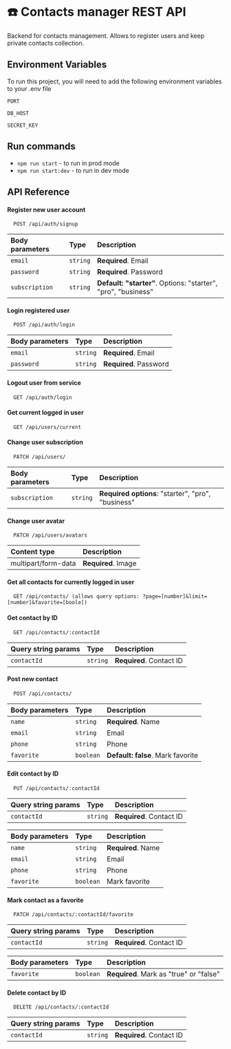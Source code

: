 # ☎️ Contacts manager REST API

Backend for contacts management. Allows to register users and keep private contacts collection.

## Environment Variables

To run this project, you will need to add the following environment variables to your .env file

`PORT`

`DB_HOST`

`SECRET_KEY`

## Run commands

- `npm run start` - to run in prod mode
- `npm run start:dev` - to run in dev mode

## API Reference

#### Register new user account

```http
  POST /api/auth/signup
```

| Body parameters | Type     | Description                                                   |
| :-------------- | :------- | :------------------------------------------------------------ |
| `email`         | `string` | **Required**. Email                                           |
| `password`      | `string` | **Required**. Password                                        |
| `subscription`  | `string` | **Default: "starter"**. Options: "starter", "pro", "business" |

#### Login registered user

```http
  POST /api/auth/login
```

| Body parameters | Type     | Description            |
| :-------------- | :------- | :--------------------- |
| `email`         | `string` | **Required**. Email    |
| `password`      | `string` | **Required**. Password |

#### Logout user from service

```http
  GET /api/auth/login
```

#### Get current logged in user

```http
  GET /api/users/current
```

#### Change user subscription

```http
  PATCH /api/users/
```

| Body parameters | Type     | Description                                        |
| :-------------- | :------- | :------------------------------------------------- |
| `subscription`  | `string` | **Required options**: "starter", "pro", "business" |

#### Change user avatar

```http
  PATCH /api/users/avatars
```

| Content type        | Description         |
| :------------------ | :------------------ |
| multipart/form-data | **Required**. Image |

#### Get all contacts for currently logged in user

```http
  GET /api/contacts/ (allows query options: ?page=[number]&limit=[number]&favorite=[boole])
```

#### Get contact by ID

```http
  GET /api/contacts/:contactId
```

| Query string params | Type     | Description              |
| :------------------ | :------- | :----------------------- |
| `contactId`         | `string` | **Required**. Contact ID |

#### Post new contact

```http
  POST /api/contacts/
```

| Body parameters | Type      | Description                       |
| :-------------- | :-------- | :-------------------------------- |
| `name`          | `string`  | **Required**. Name                |
| `email`         | `string`  | Email                             |
| `phone`         | `string`  | Phone                             |
| `favorite`      | `boolean` | **Default: false**. Mark favorite |

#### Edit contact by ID

```http
  PUT /api/contacts/:contactId
```

| Query string params | Type     | Description              |
| :------------------ | :------- | :----------------------- |
| `contactId`         | `string` | **Required**. Contact ID |

| Body parameters | Type      | Description        |
| :-------------- | :-------- | :----------------- |
| `name`          | `string`  | **Required**. Name |
| `email`         | `string`  | Email              |
| `phone`         | `string`  | Phone              |
| `favorite`      | `boolean` | Mark favorite      |

#### Mark contact as a favorite

```http
  PATCH /api/contacts/:contactId/favorite
```

| Query string params | Type     | Description              |
| :------------------ | :------- | :----------------------- |
| `contactId`         | `string` | **Required**. Contact ID |

| Body parameters | Type      | Description                             |
| :-------------- | :-------- | :-------------------------------------- |
| `favorite`      | `boolean` | **Required**. Mark as "true" or "false" |

#### Delete contact by ID

```http
  DELETE /api/contacts/:contactId
```

| Query string params | Type     | Description              |
| :------------------ | :------- | :----------------------- |
| `contactId`         | `string` | **Required**. Contact ID |
